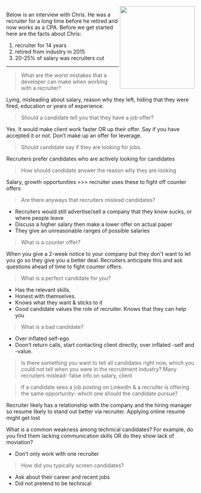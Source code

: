 <img src="https://github.com/usmanovs/Salesforce-Interview-Handbook/blob/master/assets/Chris.png" align="right" width="200" height="220">


Below is an interview with Chris. He was a recruiter for a long time before he retired and now works as a CPA. Before we get started here are the facts about Chris:
1. recruiter for 14 years
1. retired from industry in 2015
1. 20-25% of salary was recruiters cut

****
> What are the worst mistakes that a developer can make when working with a recruiter?

Lying, misleading about salary, reason why they left, hiding that they were fired, education or years of experience.

> Should a candidate tell you that they have a job offer?

Yes. It would make client work faster OR up their offer. Say if you have accepted it or not. Don’t make up an offer for leverage.

> Should candidate say if they are looking for jobs. 

Recruiters prefer candidates who are actively looking for candidates

> How should candidate answer the reason why they are looking

Salary, growth opportunities >>> recruiter uses these to fight off counter offers

> Are there anyways that recruiters mislead candidates?

* Recruiters would still advertise/sell a company that they know sucks, or where people leave
* Discuss a higher salary then make a lower offer on actual paper
* They give an unreasonable ranges of possible salaries

> What is a counter offer?

When you give a 2-week notice to your company but they don't want to let you go so they give you a better deal. Recruiters anticipate this and ask questions ahead of time to fight counter offers.

> What is a perfect candidate for you?

* Has the relevant skills. 
* Honest with themselves. 
* Knows what they want & sticks to it
* Good candidate values the role of recruiter. Knows that they can help you

> What is a bad candidate?

* Over inflated self-ego
* Doon’t return calls, start contacting client directly, over inflated -self and -value. 

> Is there something you want to tell all candidates right now, which you could not tell when you were in the recruitment industry?
Many recruiters mislead- false info on salary, client

> If a candidate sees a job posting on LinkedIn & a recruiter is offering the same opportunity- which one should the candidate pursue?

Recruiter likely has a relationship with the company and the hiring manager so resume likely to stand out better via recruiter. Applying online resume might get lost

What is a common weakness among technical candidates? For example, do you find them lacking communication skills OR do they show lack of moviation?

* Don’t only work with one recruiter

> How did you typically screen candidates?

* Ask about their career and recent jobs
* Did not pretend to be technical
